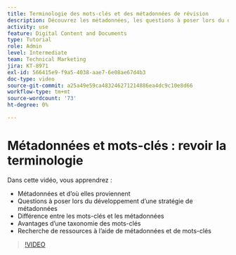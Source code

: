 ```yaml
---
title: Terminologie des mots-clés et des métadonnées de révision
description: Découvrez les métadonnées, les questions à poser lors du développement d’une stratégie de métadonnées, etc. [!UICONTROL Gestion des actifs numériques Workfront].
activity: use
feature: Digital Content and Documents
type: Tutorial
role: Admin
level: Intermediate
team: Technical Marketing
jira: KT-8971
exl-id: 566415e9-f9a5-4038-aae7-6e08ae67d4b3
doc-type: video
source-git-commit: a25a49e59ca483246271214886ea4dc9c10e8d66
workflow-type: tm+mt
source-wordcount: '73'
ht-degree: 0%

---
```


# Métadonnées et mots-clés : revoir la terminologie

Dans cette vidéo, vous apprendrez :

* Métadonnées et d’où elles proviennent
* Questions à poser lors du développement d’une stratégie de métadonnées
* Différence entre les mots-clés et les métadonnées
* Avantages d’une taxonomie des mots-clés
* Recherche de ressources à l’aide de métadonnées et de mots-clés

>[!VIDEO](https://video.tv.adobe.com/v/335234/?quality=12&learn=on)
